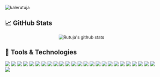 <!-- ### Hi 👋 I am Rutuja! -->
<!-- I am pursuing Master's in Information System from Northeastern University. I am Software Engineer actively looking for Summer intership in 2021. Few tech that I enjoy working in, are Java, Database, Modelling and AWS. -->
<!-- Profile Views -->
<p align="left"> <img src="https://komarev.com/ghpvc/?username=kalerutuja&color=blue&style=plastic&label=Profile Views" alt="kalerutuja" /> </p>

## &#x1f4c8; GitHub Stats
<!-- GitHub Stats -->
<p align="center"><img src="https://github-readme-stats.vercel.app/api?username=kalerutuja&count_private=true&show_icons=true&theme=radical" alt="Rutuja's github stats" /> </p>

## 🔧 Tools & Technologies

![](https://img.shields.io/badge/code-Java-informational?style=flat&logo=<LOGO_NAME>&logoColor=white&color=orange)
![](https://img.shields.io/badge/shell-Bash-informational?style=flat&logo=<LOGO_NAME>&logoColor=white&color=orange)
![](https://img.shields.io/badge/Cloud-AWS-informational?style=flat&logo=<LOGO_NAME>&logoColor=white&color=green)
![](https://img.shields.io/badge/Platform-Cloudstack-informational?style=flat&logo=<LOGO_NAME>&logoColor=white&color=ff69b4)
![](https://img.shields.io/badge/Platform-VMWare-informational?style=flat&logo=<LOGO_NAME>&logoColor=white&color=ff69b4)
![](https://img.shields.io/badge/Orchestration-Terraform-informational?style=flat&logo=<LOGO_NAME>&logoColor=white&color=blue)
![](https://img.shields.io/badge/Automation-Ansible-informational?style=flat&logo=<LOGO_NAME>&logoColor=white&color=brightgreen)
![](https://img.shields.io/badge/Automation-Puppet-informational?style=flat&logo=<LOGO_NAME>&logoColor=white&color=brightgreen)
![](https://img.shields.io/badge/Platform-Banstalk-informational?style=flat&logo=<LOGO_NAME>&logoColor=white&color=ff69b4)
![](https://img.shields.io/badge/Containerization-Docker-informational?style=flat&logo=<LOGO_NAME>&logoColor=white&color=yellowgreen)
![](https://img.shields.io/badge/Orchestration-Kubernetes-informational?style=flat&logo=<LOGO_NAME>&logoColor=white&color=lightgrey)
![](https://img.shields.io/badge/Database-MySQL-informational?style=flat&logo=<LOGO_NAME>&logoColor=white&color=ff69b4)
![](https://img.shields.io/badge/Database-PostgreSQL-informational?style=flat&logo=<LOGO_NAME>&logoColor=white&color=brightgreen)
![](https://img.shields.io/badge/VCS-Git-informational?style=flat&logo=<LOGO_NAME>&logoColor=white&color=ff69b4)
![](https://img.shields.io/badge/VCS-SVN-informational?style=flat&logo=<LOGO_NAME>&logoColor=white&color=ff69b4)
![](https://img.shields.io/badge/Logging-Splunk-informational?style=flat&logo=<LOGO_NAME>&logoColor=white&color=9cf)
![](https://img.shields.io/badge/OS-Linux-informational?style=flat&logo=<LOGO_NAME>&logoColor=white&color=red)
![](https://img.shields.io/badge/OS-Windows-informational?style=flat&logo=<LOGO_NAME>&logoColor=white&color=yellow)
![](https://img.shields.io/badge/Monitoring-Nagios-informational?style=flat&logo=<LOGO_NAME>&logoColor=white&color=2bbc8a)
![](https://img.shields.io/badge/Monitoring-CheckMK-informational?style=flat&logo=<LOGO_NAME>&logoColor=white&color=2bbc8a)
![](https://img.shields.io/badge/Monitoring-Prometheus-informational?style=flat&logo=<LOGO_NAME>&logoColor=white&color=2bbc8a)
![](https://img.shields.io/badge/Monitoring-Grafana-informational?style=flat&logo=<LOGO_NAME>&logoColor=white&color=2bbc8a)
![](https://img.shields.io/badge/Alerting-SNS-informational?style=flat&logo=<LOGO_NAME>&logoColor=white&color=blue)
![](https://img.shields.io/badge/Oncall-Pagerduty-informational?style=flat&logo=<LOGO_NAME>&logoColor=white&color=red)
![](https://img.shields.io/badge/Tools-Foreman-informational?style=flat&logo=<LOGO_NAME>&logoColor=white&color=red)
![](https://img.shields.io/badge/Tools-Rundeck-informational?style=flat&logo=<LOGO_NAME>&logoColor=white&color=red)

<!--
**kalerutuja/kalerutuja** is a ✨ _special_ ✨ repository because its `README.md` (this file) appears on your GitHub profile.

Here are some ideas to get you started:

- 🔭 I’m currently working on ...
- 🌱 I’m currently learning ...
- 👯 I’m looking to collaborate on ...
- 🤔 I’m looking for help with ...
- 💬 Ask me about ...
- 📫 How to reach me: ...
- 😄 Pronouns: ...
- ⚡ Fun fact: ...
-->
